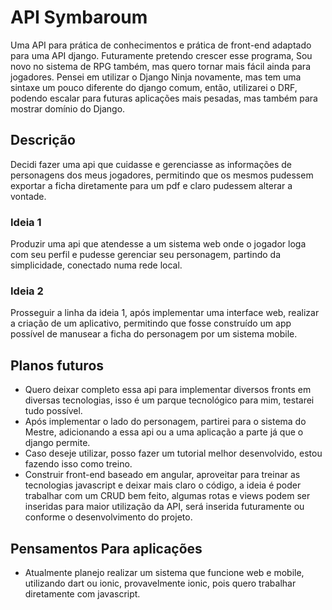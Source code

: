 # API Symbaroum
Uma API para prática de conhecimentos e prática de front-end adaptado para uma API django. Futuramente pretendo crescer esse programa, Sou novo no sistema de RPG também, mas quero tornar mais fácil ainda para jogadores.
Pensei em utilizar o Django Ninja novamente, mas tem uma sintaxe um pouco diferente do django comum, então, utilizarei o DRF, podendo escalar para futuras aplicações mais pesadas, mas também para mostrar domínio do Django.

## Descrição
Decidi fazer uma api que cuidasse e gerenciasse as informações de personagens dos meus jogadores, permitindo que os mesmos pudessem exportar a ficha diretamente para um pdf e claro pudessem alterar a vontade.

### Ideia 1
Produzir uma api que atendesse a um sistema web onde o jogador loga com seu perfil e pudesse gerenciar seu personagem, partindo da simplicidade, conectado numa rede local.

### Ideia 2
Prosseguir a linha da ideia 1, após implementar uma interface web, realizar a criação de um aplicativo, permitindo que fosse construído um app possível de manusear a ficha do personagem por um sistema mobile.

## Planos futuros
- Quero deixar completo essa api para implementar diversos fronts em diversas tecnologias, isso é um parque tecnológico para mim, testarei tudo possível.
- Após implementar o lado do personagem, partirei para o sistema do Mestre, adicionando a essa api ou a uma aplicação a parte já que o django permite.
- Caso deseje utilizar, posso fazer um tutorial melhor desenvolvido, estou fazendo isso como treino.
- Construir front-end baseado em angular, aproveitar para treinar as tecnologias javascript e deixar mais claro o código, a ideia é poder trabalhar com um CRUD bem feito, algumas rotas e views podem ser inseridas para maior utilização da API, será inserida futuramente ou conforme o desenvolvimento do projeto.
  
## Pensamentos Para aplicações
- Atualmente planejo realizar um sistema que funcione web e mobile, utilizando dart ou ionic, provavelmente ionic, pois quero trabalhar diretamente com javascript.